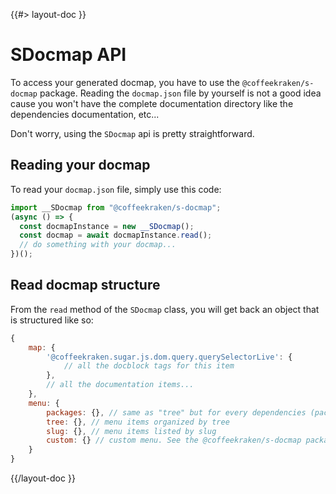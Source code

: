 <!--
/**
 * @name            API
 * @namespace       doc.docmap
 * @type            Markdown
 * @platform        md
 * @status          stable
 * @menu            Documentation / Docmap           /doc/docmap/api
 *
 * @since           2.0.0
 * @author    Olivier Bossel <olivier.bossel@gmail.com> (https://coffeekraken.io)
 */
-->

{{#> layout-doc }}

# SDocmap API

To access your generated docmap, you have to use the `@coffeekraken/s-docmap` package. Reading the `docmap.json` file by yourself is not a good idea cause you won't have the complete documentation directory like the dependencies documentation, etc...

Don't worry, using the `SDocmap` api is pretty straightforward.

## Reading your docmap

To read your `docmap.json` file, simply use this code:

```js
import __SDocmap from "@coffeekraken/s-docmap";
(async () => {
  const docmapInstance = new __SDocmap();
  const docmap = await docmapInstance.read();
  // do something with your docmap...
})();
```

## Read docmap structure

From the `read` method of the `SDocmap` class, you will get back an object that is structured like so:

```js
{
    map: {
        '@coffeekraken.sugar.js.dom.query.querySelectorLive': {
            // all the docblock tags for this item
        },
        // all the documentation items...
    },
    menu: {
        packages: {}, // same as "tree" but for every dependencies (packages)
        tree: {}, // menu items organized by tree
        slug: {}, // menu items listed by slug
        custom: {} // custom menu. See the @coffeekraken/s-docmap package documentation for more infos
    }
}
```

{{/layout-doc }}
